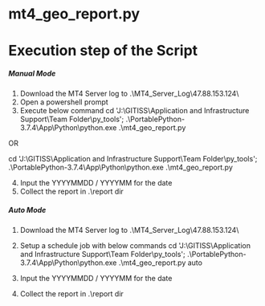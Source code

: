 # mt4_geo_report.py
# Execution step of the Script

##### Manual Mode #####

1. Download the MT4 Server log to .\MT4_Server_Log\47.88.153.124\
2. Open a powershell prompt
3. Execute below command
cd 'J:\GITISS\Application and Infrastructure Support\Team Folder\py_tools';
.\PortablePython-3.7.4\App\Python\python.exe .\mt4_geo_report.py

OR

cd 'J:\GITISS\Application and Infrastructure Support\Team Folder\py_tools';
.\PortablePython-3.7.4\App\Python\python.exe .\mt4_geo_report.py <YYYYMMDD>


4. Input the YYYYMMDD / YYYYMM for the date 
5. Collect the report in .\report dir


##### Auto Mode #####

1. Download the MT4 Server log to .\MT4_Server_Log\47.88.153.124\
2. Setup a schedule job with below commands
cd 'J:\GITISS\Application and Infrastructure Support\Team Folder\py_tools';
.\PortablePython-3.7.4\App\Python\python.exe .\mt4_geo_report.py auto

3. Input the YYYYMMDD / YYYYMM for the date 
4. Collect the report in .\report dir

